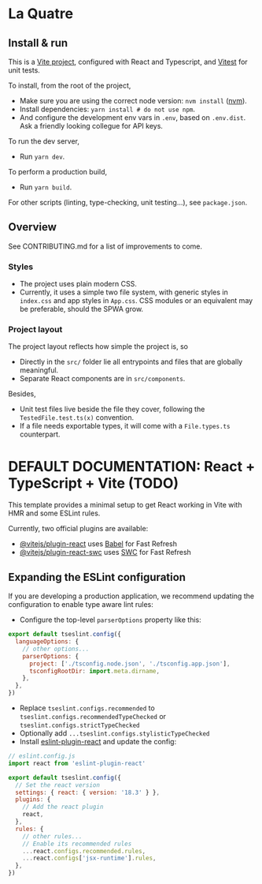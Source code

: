 # La Quatre

## Install & run

This is a [Vite project](https://vite.dev/), configured with React and Typescript, and [Vitest](https://vitest.dev/) for unit tests.

To install, from the root of the project,

- Make sure you are using the correct node version: `nvm install` ([nvm](https://github.com/nvm-sh/nvm)).
- Install dependencies: `yarn install # do not use npm`.
- And configure the development env vars in `.env`, based on `.env.dist`. Ask a friendly looking collegue for API keys.

To run the dev server,

- Run `yarn dev`.

To perform a production build,

- Run `yarn build`.

For other scripts (linting, type-checking, unit testing...), see `package.json`.

## Overview

See CONTRIBUTING.md for a list of improvements to come.

### Styles

- The project uses plain modern CSS.
- Currently, it uses a simple two file system, with generic styles in `index.css` and app styles in `App.css`. CSS modules or an equivalent may be preferable, should the SPWA grow.

### Project layout

The project layout reflects how simple the project is, so

- Directly in the `src/` folder lie all entrypoints and files that are globally meaningful.
- Separate React components are in `src/components`.

Besides,

- Unit test files live beside the file they cover, following the `TestedFile.test.ts(x)` convention.
- If a file needs exportable types, it will come with a `File.types.ts` counterpart.

# DEFAULT DOCUMENTATION: React + TypeScript + Vite (TODO)

This template provides a minimal setup to get React working in Vite with HMR and some ESLint rules.

Currently, two official plugins are available:

- [@vitejs/plugin-react](https://github.com/vitejs/vite-plugin-react/blob/main/packages/plugin-react/README.md) uses [Babel](https://babeljs.io/) for Fast Refresh
- [@vitejs/plugin-react-swc](https://github.com/vitejs/vite-plugin-react-swc) uses [SWC](https://swc.rs/) for Fast Refresh

## Expanding the ESLint configuration

If you are developing a production application, we recommend updating the configuration to enable type aware lint rules:

- Configure the top-level `parserOptions` property like this:

```js
export default tseslint.config({
  languageOptions: {
    // other options...
    parserOptions: {
      project: ['./tsconfig.node.json', './tsconfig.app.json'],
      tsconfigRootDir: import.meta.dirname,
    },
  },
})
```

- Replace `tseslint.configs.recommended` to `tseslint.configs.recommendedTypeChecked` or `tseslint.configs.strictTypeChecked`
- Optionally add `...tseslint.configs.stylisticTypeChecked`
- Install [eslint-plugin-react](https://github.com/jsx-eslint/eslint-plugin-react) and update the config:

```js
// eslint.config.js
import react from 'eslint-plugin-react'

export default tseslint.config({
  // Set the react version
  settings: { react: { version: '18.3' } },
  plugins: {
    // Add the react plugin
    react,
  },
  rules: {
    // other rules...
    // Enable its recommended rules
    ...react.configs.recommended.rules,
    ...react.configs['jsx-runtime'].rules,
  },
})
```
